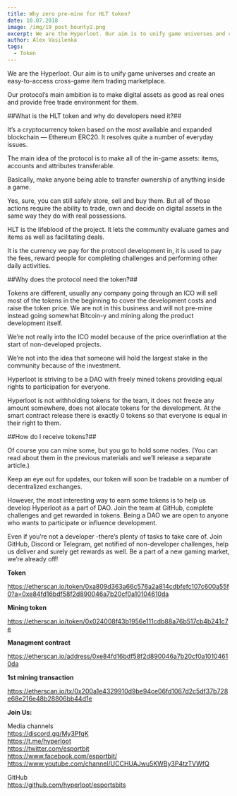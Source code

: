 ```yaml
---
title: Why zero pre-mine for HLT token?
date: 10.07.2018
image: /img/19_post_bounty2.png
excerpt: We are the Hyperloot. Our aim is to unify game universes and create an easy-to-access cross-game item trading marketplace.
author: Alex Vasilenka
tags:
  - Token
---
```


We are the Hyperloot. Our aim is to unify game universes and create an easy-to-access cross-game item trading marketplace.

Our protocol’s main ambition is to make digital assets as good as real ones and provide free trade environment for them.

##What is the HLT token and why do developers need it?##

It’s a cryptocurrency token based on the most available and expanded blockchain — Ethereum ERC20. It resolves quite a number of everyday issues.

The main idea of the protocol is to make all of the in-game assets: items, accounts and attributes transferable.

Basically, make anyone being able to transfer ownership of anything inside a game.

Yes, sure, you can still safely store, sell and buy them. But all of those actions require the ability to trade, own and decide on digital assets in the same way they do with real possessions.

HLT is the lifeblood of the project. It lets the community evaluate games and items as well as facilitating deals.

It is the currency we pay for the protocol development in, it is used to pay the fees, reward people for completing challenges and performing other daily activities.

##Why does the protocol need the token?##

Tokens are different, usually any company going through an ICO will sell most of the tokens in the beginning to cover the development costs and raise the token price. We are not in this business and will not pre-mine instead going somewhat Bitcoin-y and mining along the product development itself.

We’re not really into the ICO model because of the price overinflation at the start of non-developed projects.

We’re not into the idea that someone will hold the largest stake in the community because of the investment.

Hyperloot is striving to be a DAO with freely mined tokens providing equal rights to participation for everyone.

Hyperloot is not withholding tokens for the team, it does not freeze any amount somewhere, does not allocate tokens for the development. At the smart contract release there is exactly 0 tokens so that everyone is equal in their right to them.

##How do I receive tokens?##

Of course you can mine some, but you go to hold some nodes. (You can read about them in the previous materials and we’ll release a separate article.)

Keep an eye out for updates, our token will soon be tradable on a number of decentralized exchanges.

However, the most interesting way to earn some tokens is to help us develop Hyperloot as a part of DAO. Join the team at GitHub, complete challenges and get rewarded in tokens. Being a DAO we are open to anyone who wants to participate or influence development.

Even if you’re not a developer -there’s plenty of tasks to take care of. Join GitHub, Discord or Telegram, get notified of non-developer challenges, help us deliver and surely get rewards as well. Be a part of a new gaming market, we’re already off!

**Token**

https://etherscan.io/token/0xa809d363a66c576a2a814cdbfefc107c600a55f0?a=0xe84fd16bdf58f2d890046a7b20cf0a10104610da

**Mining token**

https://etherscan.io/token/0x024008f43b1956e111cdb88a76b517cb4b241c7e

**Managment contract**

https://etherscan.io/address/0xe84fd16bdf58f2d890046a7b20cf0a10104610da

**1st mining transaction**

https://etherscan.io/tx/0x200a1e4329910d9be94ce06fd1067d2c5df37b728e68e216e48b28806bb44d1e

**Join Us:**

Media channels</br>
https://discord.gg/My3PfqK</br>
https://t.me/hyperloot</br>
https://twitter.com/esportbit</br>
https://www.facebook.com/esportbit/</br>
https://www.youtube.com/channel/UCCHUAJwu5KWBy3P4tzTVWfQ</br>

GitHub</br>
https://github.com/hyperloot/esportsbits

